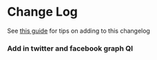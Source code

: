# Change Log
See [this guide](http://keepachangelog.com/) for tips on adding to this changelog


### Add in twitter and facebook graph Ql
